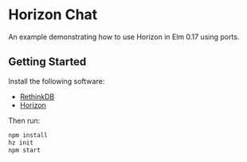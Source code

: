 # Horizon Chat

An example demonstrating how to use Horizon in Elm 0.17 using ports.

## Getting Started

Install the following software:
* [RethinkDB](https://www.rethinkdb.com/docs/install/)
* [Horizon](http://horizon.io/install/)

Then run:
```sh
npm install
hz init
npm start
```
